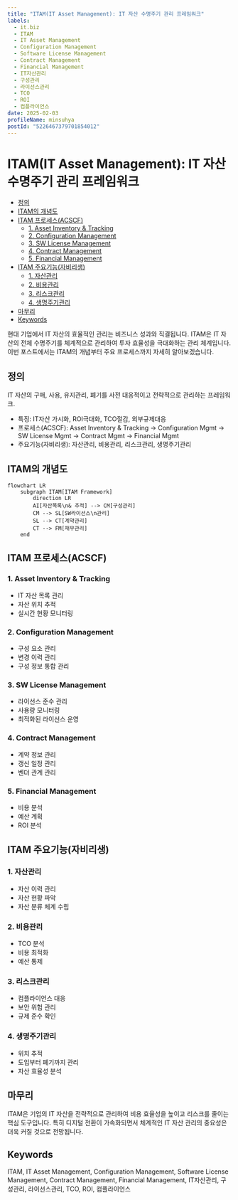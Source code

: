 ```yaml
---
title: "ITAM(IT Asset Management): IT 자산 수명주기 관리 프레임워크"
labels:
  - it.biz
  - ITAM
  - IT Asset Management
  - Configuration Management
  - Software License Management
  - Contract Management
  - Financial Management
  - IT자산관리
  - 구성관리
  - 라이선스관리
  - TCO
  - ROI
  - 컴플라이언스
date: 2025-02-03
profileName: minsuhya
postId: "5226467379701854012"
---
```


# ITAM(IT Asset Management): IT 자산 수명주기 관리 프레임워크

<!-- mtoc-start -->

- [정의](#정의)
- [ITAM의 개념도](#itam의-개념도)
- [ITAM 프로세스(ACSCF)](#itam-프로세스acscf)
  - [1. Asset Inventory & Tracking](#1-asset-inventory--tracking)
  - [2. Configuration Management](#2-configuration-management)
  - [3. SW License Management](#3-sw-license-management)
  - [4. Contract Management](#4-contract-management)
  - [5. Financial Management](#5-financial-management)
- [ITAM 주요기능(자비리생)](#itam-주요기능자비리생)
  - [1. 자산관리](#1-자산관리)
  - [2. 비용관리](#2-비용관리)
  - [3. 리스크관리](#3-리스크관리)
  - [4. 생명주기관리](#4-생명주기관리)
- [마무리](#마무리)
- [Keywords](#keywords)

<!-- mtoc-end -->

현대 기업에서 IT 자산의 효율적인 관리는 비즈니스 성과와 직결됩니다. ITAM은 IT 자산의 전체 수명주기를 체계적으로 관리하여 투자 효율성을 극대화하는 관리 체계입니다. 이번 포스트에서는 ITAM의 개념부터 주요 프로세스까지 자세히 알아보겠습니다.

## 정의

IT 자산의 구매, 사용, 유지관리, 폐기를 사전 대응적이고 전략적으로 관리하는 프레임워크.

- 특징: IT자산 가시화, ROI극대화, TCO절감, 외부규제대응
- 프로세스(ACSCF): Asset Inventory & Tracking → Configuration Mgmt → SW License Mgmt → Contract Mgmt → Financial Mgmt
- 주요기능(자비리생): 자산관리, 비용관리, 리스크관리, 생명주기관리

## ITAM의 개념도

```mermaid
flowchart LR
    subgraph ITAM[ITAM Framework]
        direction LR
        AI[자산목록\n& 추적] --> CM[구성관리]
        CM --> SL[SW라이선스\n관리]
        SL --> CT[계약관리]
        CT --> FM[재무관리]
    end
```

## ITAM 프로세스(ACSCF)

### 1. Asset Inventory & Tracking

- IT 자산 목록 관리
- 자산 위치 추적
- 실시간 현황 모니터링

### 2. Configuration Management

- 구성 요소 관리
- 변경 이력 관리
- 구성 정보 통합 관리

### 3. SW License Management

- 라이선스 준수 관리
- 사용량 모니터링
- 최적화된 라이선스 운영

### 4. Contract Management

- 계약 정보 관리
- 갱신 일정 관리
- 벤더 관계 관리

### 5. Financial Management

- 비용 분석
- 예산 계획
- ROI 분석

## ITAM 주요기능(자비리생)

### 1. 자산관리

- 자산 이력 관리
- 자산 현황 파악
- 자산 분류 체계 수립

### 2. 비용관리

- TCO 분석
- 비용 최적화
- 예산 통제

### 3. 리스크관리

- 컴플라이언스 대응
- 보안 위험 관리
- 규제 준수 확인

### 4. 생명주기관리

- 위치 추적
- 도입부터 폐기까지 관리
- 자산 효율성 분석

## 마무리

ITAM은 기업의 IT 자산을 전략적으로 관리하여 비용 효율성을 높이고 리스크를 줄이는 핵심 도구입니다. 특히 디지털 전환이 가속화되면서 체계적인 IT 자산 관리의 중요성은 더욱 커질 것으로 전망됩니다.

## Keywords

ITAM, IT Asset Management, Configuration Management, Software License Management, Contract Management, Financial Management, IT자산관리, 구성관리, 라이선스관리, TCO, ROI, 컴플라이언스